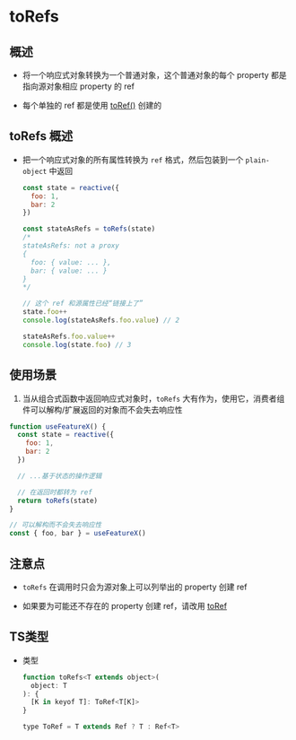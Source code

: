 # toRefs

## 概述

+ 将一个响应式对象转换为一个普通对象，这个普通对象的每个 property 都是指向源对象相应 property 的 ref

+ 每个单独的 ref 都是使用 [toRef()](https://staging-cn.vuejs.org/api/reactivity-utilities.html#toref "toRef()") 创建的

## toRefs 概述

+ 把一个响应式对象的所有属性转换为 `ref` 格式，然后包装到一个 `plain-object` 中返回

  ```js
  const state = reactive({
    foo: 1,
    bar: 2
  })

  const stateAsRefs = toRefs(state)
  /*
  stateAsRefs: not a proxy
  {
    foo: { value: ... },
    bar: { value: ... }
  }
  */

  // 这个 ref 和源属性已经“链接上了”
  state.foo++
  console.log(stateAsRefs.foo.value) // 2

  stateAsRefs.foo.value++
  console.log(state.foo) // 3
  ```

## 使用场景

1. 当从组合式函数中返回响应式对象时，`toRefs` 大有作为，使用它，消费者组件可以解构/扩展返回的对象而不会失去响应性

  ```js
  function useFeatureX() {
    const state = reactive({
      foo: 1,
      bar: 2
    })

    // ...基于状态的操作逻辑

    // 在返回时都转为 ref
    return toRefs(state)
  }

  // 可以解构而不会失去响应性
  const { foo, bar } = useFeatureX()
  ```

## 注意点

+ `toRefs` 在调用时只会为源对象上可以列举出的 property 创建 ref

+ 如果要为可能还不存在的 property 创建 ref，请改用 [toRef](https://staging-cn.vuejs.org/api/reactivity-utilities.html#toref "toRef")&#x20;

## TS类型

+ 类型

  ```js
  function toRefs<T extends object>(
    object: T
  ): {
    [K in keyof T]: ToRef<T[K]>
  }

  type ToRef = T extends Ref ? T : Ref<T>
  ```
